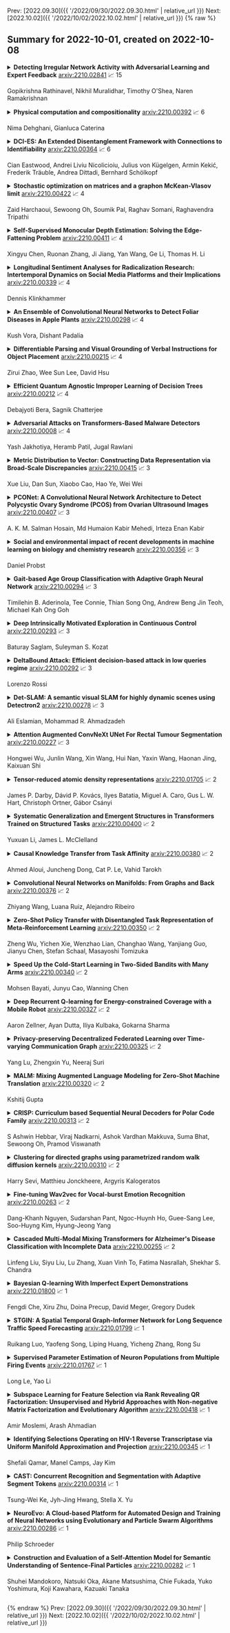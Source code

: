 Prev: [2022.09.30]({{ '/2022/09/30/2022.09.30.html' | relative_url }})  Next: [2022.10.02]({{ '/2022/10/02/2022.10.02.html' | relative_url }})
{% raw %}
## Summary for 2022-10-01, created on 2022-10-08


<details><summary><b>Detecting Irregular Network Activity with Adversarial Learning and Expert Feedback</b>
<a href="https://arxiv.org/abs/2210.02841">arxiv:2210.02841</a>
&#x1F4C8; 15 <br>
<p>Gopikrishna Rathinavel, Nikhil Muralidhar, Timothy O'Shea, Naren Ramakrishnan</p></summary>
<p>

**Abstract:** Anomaly detection is a ubiquitous and challenging task relevant across many disciplines. With the vital role communication networks play in our daily lives, the security of these networks is imperative for smooth functioning of society. To this end, we propose a novel self-supervised deep learning framework CAAD for anomaly detection in wireless communication systems. Specifically, CAAD employs contrastive learning in an adversarial setup to learn effective representations of normal and anomalous behavior in wireless networks. We conduct rigorous performance comparisons of CAAD with several state-of-the-art anomaly detection techniques and verify that CAAD yields a mean performance improvement of 92.84%. Additionally, we also augment CAAD enabling it to systematically incorporate expert feedback through a novel contrastive learning feedback loop to improve the learned representations and thereby reduce prediction uncertainty (CAAD-EF). We view CAAD-EF as a novel, holistic and widely applicable solution to anomaly detection.

</p>
</details>

<details><summary><b>Physical computation and compositionality</b>
<a href="https://arxiv.org/abs/2210.00392">arxiv:2210.00392</a>
&#x1F4C8; 6 <br>
<p>Nima Dehghani, Gianluca Caterina</p></summary>
<p>

**Abstract:** Developments in quantum computing and, more in general, non-standard computing systems, represent a clear indication that the very notion of what a physical computing device is and does should be recast in a rigorous and sound framework. Physical computing has opened a whole stream of new research aimed to understand and control how information is processed by several types of physical devices. Therefore, classical definitions and entire frameworks need to be adapted in order to fit a broader notion of what physical computing systems really are. Recent studies have proposed a formalism that can be used to carve out a more proper notion of physical computing. In this paper we present a framework which capture such results in a very natural way via some basic constructions in Category Theory. Furthermore, we show that, within our framework, the compositional nature of physical computing systems is naturally formalized, and that it can be organized in coherent structures by the means of their relational nature.

</p>
</details>

<details><summary><b>DCI-ES: An Extended Disentanglement Framework with Connections to Identifiability</b>
<a href="https://arxiv.org/abs/2210.00364">arxiv:2210.00364</a>
&#x1F4C8; 6 <br>
<p>Cian Eastwood, Andrei Liviu Nicolicioiu, Julius von Kügelgen, Armin Kekić, Frederik Träuble, Andrea Dittadi, Bernhard Schölkopf</p></summary>
<p>

**Abstract:** In representation learning, a common approach is to seek representations which disentangle the underlying factors of variation. Eastwood & Williams (2018) proposed three metrics for quantifying the quality of such disentangled representations: disentanglement (D), completeness (C) and informativeness (I). In this work, we first connect this DCI framework to two common notions of linear and nonlinear identifiability, thus establishing a formal link between disentanglement and the closely-related field of independent component analysis. We then propose an extended DCI-ES framework with two new measures of representation quality - explicitness (E) and size (S) - and point out how D and C can be computed for black-box predictors. Our main idea is that the functional capacity required to use a representation is an important but thus-far neglected aspect of representation quality, which we quantify using explicitness or ease-of-use (E). We illustrate the relevance of our extensions on the MPI3D and Cars3D datasets.

</p>
</details>

<details><summary><b>Stochastic optimization on matrices and a graphon McKean-Vlasov limit</b>
<a href="https://arxiv.org/abs/2210.00422">arxiv:2210.00422</a>
&#x1F4C8; 4 <br>
<p>Zaid Harchaoui, Sewoong Oh, Soumik Pal, Raghav Somani, Raghavendra Tripathi</p></summary>
<p>

**Abstract:** We consider stochastic gradient descents on the space of large symmetric matrices of suitable functions that are invariant under permuting the rows and columns using the same permutation. We establish deterministic limits of these random curves as the dimensions of the matrices go to infinity while the entries remain bounded. Under a ``small noise'' assumption the limit is shown to be the gradient flow of functions on graphons whose existence was established in arXiv:2111.09459. We also consider limits of stochastic gradient descents with added properly scaled reflected Brownian noise. The limiting curve of graphons is characterized by a family of stochastic differential equations with reflections and can be thought of as an extension of the classical McKean-Vlasov limit for interacting diffusions. The proofs introduce a family of infinite-dimensional exchangeable arrays of reflected diffusions and a novel notion of propagation of chaos for large matrices of interacting diffusions.

</p>
</details>

<details><summary><b>Self-Supervised Monocular Depth Estimation: Solving the Edge-Fattening Problem</b>
<a href="https://arxiv.org/abs/2210.00411">arxiv:2210.00411</a>
&#x1F4C8; 4 <br>
<p>Xingyu Chen, Ruonan Zhang, Ji Jiang, Yan Wang, Ge Li, Thomas H. Li</p></summary>
<p>

**Abstract:** Self-supervised monocular depth estimation (MDE) models universally suffer from the notorious edge-fattening issue. Triplet loss, popular for metric learning, has made a great success in many computer vision tasks. In this paper, we redesign the patch-based triplet loss in MDE to alleviate the ubiquitous edge-fattening issue. We show two drawbacks of the raw triplet loss in MDE and demonstrate our problem-driven redesigns. First, we present a min. operator based strategy applied to all negative samples, to prevent well-performing negatives sheltering the error of edge-fattening negatives. Second, we split the anchor-positive distance and anchor-negative distance from within the original triplet, which directly optimizes the positives without any mutual effect with the negatives. Extensive experiments show the combination of these two small redesigns can achieve unprecedented results: Our powerful and versatile triplet loss not only makes our model outperform all previous SoTA by a large margin, but also provides substantial performance boosts to a large number of existing models, while introducing no extra inference computation at all.

</p>
</details>

<details><summary><b>Longitudinal Sentiment Analyses for Radicalization Research: Intertemporal Dynamics on Social Media Platforms and their Implications</b>
<a href="https://arxiv.org/abs/2210.00339">arxiv:2210.00339</a>
&#x1F4C8; 4 <br>
<p>Dennis Klinkhammer</p></summary>
<p>

**Abstract:** This discussion paper demonstrates how longitudinal sentiment analyses can depict intertemporal dynamics on social media platforms, what challenges are inherent and how further research could benefit from a longitudinal perspective. Furthermore and since tools for sentiment analyses shall simplify and accelerate the analytical process regarding qualitative data at acceptable inter-rater reliability, their applicability in the context of radicalization research will be examined regarding the Tweets collected on January 6th 2021, the day of the storming of the U.S. Capitol in Washington. Therefore, a total of 49,350 Tweets will be analyzed evenly distributed within three different sequences: before, during and after the U.S. Capitol in Washington was stormed. These sequences highlight the intertemporal dynamics within comments on social media platforms as well as the possible benefits of a longitudinal perspective when using conditional means and conditional variances. Limitations regarding the identification of supporters of such events and associated hate speech as well as common application errors will be demonstrated as well. As a result, only under certain conditions a longitudinal sentiment analysis can increase the accuracy of evidence based predictions in the context of radicalization research.

</p>
</details>

<details><summary><b>An Ensemble of Convolutional Neural Networks to Detect Foliar Diseases in Apple Plants</b>
<a href="https://arxiv.org/abs/2210.00298">arxiv:2210.00298</a>
&#x1F4C8; 4 <br>
<p>Kush Vora, Dishant Padalia</p></summary>
<p>

**Abstract:** Apple diseases, if not diagnosed early, can lead to massive resource loss and pose a serious threat to humans and animals who consume the infected apples. Hence, it is critical to diagnose these diseases early in order to manage plant health and minimize the risks associated with them. However, the conventional approach of monitoring plant diseases entails manual scouting and analyzing the features, texture, color, and shape of the plant leaves, resulting in delayed diagnosis and misjudgments. Our work proposes an ensembled system of Xception, InceptionResNet, and MobileNet architectures to detect 5 different types of apple plant diseases. The model has been trained on the publicly available Plant Pathology 2021 dataset and can classify multiple diseases in a given plant leaf. The system has achieved outstanding results in multi-class and multi-label classification and can be used in a real-time setting to monitor large apple plantations to aid the farmers manage their yields effectively.

</p>
</details>

<details><summary><b>Differentiable Parsing and Visual Grounding of Verbal Instructions for Object Placement</b>
<a href="https://arxiv.org/abs/2210.00215">arxiv:2210.00215</a>
&#x1F4C8; 4 <br>
<p>Zirui Zhao, Wee Sun Lee, David Hsu</p></summary>
<p>

**Abstract:** Grounding spatial relations in natural language for object placing could have ambiguity and compositionality issues. To address the issues, we introduce ParaGon, a PARsing And visual GrOuNding framework for language-conditioned object placement. It parses language instructions into relations between objects and grounds those objects in visual scenes. A particle-based GNN then conducts relational reasoning between grounded objects for placement generation. ParaGon encodes all of those procedures into neural networks for end-to-end training, which avoids annotating parsing and object reference grounding labels. Our approach inherently integrates parsing-based methods into a probabilistic, data-driven framework. It is data-efficient and generalizable for learning compositional instructions, robust to noisy language inputs, and adapts to the uncertainty of ambiguous instructions.

</p>
</details>

<details><summary><b>Efficient Quantum Agnostic Improper Learning of Decision Trees</b>
<a href="https://arxiv.org/abs/2210.00212">arxiv:2210.00212</a>
&#x1F4C8; 4 <br>
<p>Debajyoti Bera, Sagnik Chatterjee</p></summary>
<p>

**Abstract:** The agnostic setting is the hardest generalization of the PAC model since it is akin to learning with adversarial noise. We study an open question on the existence of efficient quantum boosting algorithms in this setting. We answer this question in the affirmative by providing a quantum version of the Kalai-Kanade potential boosting algorithm. This algorithm shows the standard quadratic speedup in the VC dimension of the weak learner compared to the classical case.
  Using our boosting algorithm as a subroutine, we give a quantum algorithm for agnostically learning decision trees in polynomial running time without using membership queries. To the best of our knowledge, this is the first algorithm (quantum or classical) to do so. Learning decision trees without membership queries is hard (and an open problem) in the standard classical realizable setting. In general, even coming up with weak learners in the agnostic setting is a challenging task. We show how to construct a quantum agnostic weak learner using standard quantum algorithms, which is of independent interest for designing ensemble learning setups.

</p>
</details>

<details><summary><b>Adversarial Attacks on Transformers-Based Malware Detectors</b>
<a href="https://arxiv.org/abs/2210.00008">arxiv:2210.00008</a>
&#x1F4C8; 4 <br>
<p>Yash Jakhotiya, Heramb Patil, Jugal Rawlani</p></summary>
<p>

**Abstract:** Signature-based malware detectors have proven to be insufficient as even a small change in malignant executable code can bypass these signature-based detectors. Many machine learning-based models have been proposed to efficiently detect a wide variety of malware. Many of these models are found to be susceptible to adversarial attacks - attacks that work by generating intentionally designed inputs that can force these models to misclassify. Our work aims to explore vulnerabilities in the current state of the art malware detectors to adversarial attacks. We train a Transformers-based malware detector, carry out adversarial attacks resulting in a misclassification rate of 23.9% and propose defenses that reduce this misclassification rate to half. An implementation of our work can be found at https://github.com/yashjakhotiya/Adversarial-Attacks-On-Transformers.

</p>
</details>

<details><summary><b>Metric Distribution to Vector: Constructing Data Representation via Broad-Scale Discrepancies</b>
<a href="https://arxiv.org/abs/2210.00415">arxiv:2210.00415</a>
&#x1F4C8; 3 <br>
<p>Xue Liu, Dan Sun, Xiaobo Cao, Hao Ye, Wei Wei</p></summary>
<p>

**Abstract:** Graph embedding provides a feasible methodology to conduct pattern classification for graph-structured data by mapping each data into the vectorial space. Various pioneering works are essentially coding method that concentrates on a vectorial representation about the inner properties of a graph in terms of the topological constitution, node attributions, link relations, etc. However, the classification for each targeted data is a qualitative issue based on understanding the overall discrepancies within the dataset scale. From the statistical point of view, these discrepancies manifest a metric distribution over the dataset scale if the distance metric is adopted to measure the pairwise similarity or dissimilarity. Therefore, we present a novel embedding strategy named $\mathbf{MetricDistribution2vec}$ to extract such distribution characteristics into the vectorial representation for each data. We demonstrate the application and effectiveness of our representation method in the supervised prediction tasks on extensive real-world structural graph datasets. The results have gained some unexpected increases compared with a surge of baselines on all the datasets, even if we take the lightweight models as classifiers. Moreover, the proposed methods also conducted experiments in Few-Shot classification scenarios, and the results still show attractive discrimination in rare training samples based inference.

</p>
</details>

<details><summary><b>PCONet: A Convolutional Neural Network Architecture to Detect Polycystic Ovary Syndrome (PCOS) from Ovarian Ultrasound Images</b>
<a href="https://arxiv.org/abs/2210.00407">arxiv:2210.00407</a>
&#x1F4C8; 3 <br>
<p>A. K. M. Salman Hosain, Md Humaion Kabir Mehedi, Irteza Enan Kabir</p></summary>
<p>

**Abstract:** Polycystic Ovary Syndrome (PCOS) is an endrocrinological dysfunction prevalent among women of reproductive age. PCOS is a combination of syndromes caused by an excess of androgens - a group of sex hormones - in women. Syndromes including acne, alopecia, hirsutism, hyperandrogenaemia, oligo-ovulation, etc. are caused by PCOS. It is also a major cause of female infertility. An estimated 15% of reproductive-aged women are affected by PCOS globally. The necessity of detecting PCOS early due to the severity of its deleterious effects cannot be overstated. In this paper, we have developed PCONet - a Convolutional Neural Network (CNN) - to detect polycistic ovary from ovarian ultrasound images. We have also fine tuned InceptionV3 - a pretrained convolutional neural network of 45 layers - by utilizing the transfer learning method to classify polcystic ovarian ultrasound images. We have compared these two models on various quantitative performance evaluation parameters and demonstrated that PCONet is the superior one among these two with an accuracy of 98.12%, whereas the fine tuned InceptionV3 showcased an accuracy of 96.56% on test images.

</p>
</details>

<details><summary><b>Social and environmental impact of recent developments in machine learning on biology and chemistry research</b>
<a href="https://arxiv.org/abs/2210.00356">arxiv:2210.00356</a>
&#x1F4C8; 3 <br>
<p>Daniel Probst</p></summary>
<p>

**Abstract:** Potential societal and environmental effects such as the rapidly increasing resource use and the associated environmental impact, reproducibility issues, and exclusivity, the privatization of ML research leading to a public research brain-drain, a narrowing of the research effort caused by a focus on deep learning, and the introduction of biases through a lack of sociodemographic diversity in data and personnel caused by recent developments in machine learning are a current topic of discussion and scientific publications. However, these discussions and publications focus mainly on computer science-adjacent fields, including computer vision and natural language processing or basic ML research. Using bibliometric analysis of the complete and full-text analysis of the open-access literature, we show that the same observations can be made for applied machine learning in chemistry and biology. These developments can potentially affect basic and applied research, such as drug discovery and development, beyond the known issue of biased data sets.

</p>
</details>

<details><summary><b>Gait-based Age Group Classification with Adaptive Graph Neural Network</b>
<a href="https://arxiv.org/abs/2210.00294">arxiv:2210.00294</a>
&#x1F4C8; 3 <br>
<p>Timilehin B. Aderinola, Tee Connie, Thian Song Ong, Andrew Beng Jin Teoh, Michael Kah Ong Goh</p></summary>
<p>

**Abstract:** Deep learning techniques have recently been utilized for model-free age-associated gait feature extraction. However, acquiring model-free gait demands accurate pre-processing such as background subtraction, which is non-trivial in unconstrained environments. On the other hand, model-based gait can be obtained without background subtraction and is less affected by covariates. For model-based gait-based age group classification problems, present works rely solely on handcrafted features, where feature extraction is tedious and requires domain expertise. This paper proposes a deep learning approach to extract age-associated features from model-based gait for age group classification. Specifically, we first develop an unconstrained gait dataset called Multimedia University Gait Age and Gender dataset (MMU GAG). Next, the body joint coordinates are determined via pose estimation algorithms and represented as compact gait graphs via a novel part aggregation scheme. Then, a Part-AdaptIve Residual Graph Convolutional Neural Network (PairGCN) is designed for age-associated feature learning. Experiments suggest that PairGCN features are far more informative than handcrafted features, yielding up to 99% accuracy for classifying subjects as a child, adult, or senior in the MMU GAG dataset.

</p>
</details>

<details><summary><b>Deep Intrinsically Motivated Exploration in Continuous Control</b>
<a href="https://arxiv.org/abs/2210.00293">arxiv:2210.00293</a>
&#x1F4C8; 3 <br>
<p>Baturay Saglam, Suleyman S. Kozat</p></summary>
<p>

**Abstract:** In continuous control, exploration is often performed through undirected strategies in which parameters of the networks or selected actions are perturbed by random noise. Although the deep setting of undirected exploration has been shown to improve the performance of on-policy methods, they introduce an excessive computational complexity and are known to fail in the off-policy setting. The intrinsically motivated exploration is an effective alternative to the undirected strategies, but they are usually studied for discrete action domains. In this paper, we investigate how intrinsic motivation can effectively be combined with deep reinforcement learning in the control of continuous systems to obtain a directed exploratory behavior. We adapt the existing theories on animal motivational systems into the reinforcement learning paradigm and introduce a novel and scalable directed exploration strategy. The introduced approach, motivated by the maximization of the value function's error, can benefit from a collected set of experiences by extracting useful information and unify the intrinsic exploration motivations in the literature under a single exploration objective. An extensive set of empirical studies demonstrate that our framework extends to larger and more diverse state spaces, dramatically improves the baselines, and outperforms the undirected strategies significantly.

</p>
</details>

<details><summary><b>DeltaBound Attack: Efficient decision-based attack in low queries regime</b>
<a href="https://arxiv.org/abs/2210.00292">arxiv:2210.00292</a>
&#x1F4C8; 3 <br>
<p>Lorenzo Rossi</p></summary>
<p>

**Abstract:** Deep neural networks and other machine learning systems, despite being extremely powerful and able to make predictions with high accuracy, are vulnerable to adversarial attacks. We proposed the DeltaBound attack: a novel, powerful attack in the hard-label setting with $\ell_2$ norm bounded perturbations. In this scenario, the attacker has only access to the top-1 predicted label of the model and can be therefore applied to real-world settings such as remote API. This is a complex problem since the attacker has very little information about the model. Consequently, most of the other techniques present in the literature require a massive amount of queries for attacking a single example. Oppositely, this work mainly focuses on the evaluation of attack's power in the low queries regime $\leq 1000$ queries) with $\ell_2$ norm in the hard-label settings. We find that the DeltaBound attack performs as well and sometimes better than current state-of-the-art attacks while remaining competitive across different kinds of models. Moreover, we evaluate our method against not only deep neural networks, but also non-deep learning models, such as Gradient Boosting Decision Trees and Multinomial Naive Bayes.

</p>
</details>

<details><summary><b>Det-SLAM: A semantic visual SLAM for highly dynamic scenes using Detectron2</b>
<a href="https://arxiv.org/abs/2210.00278">arxiv:2210.00278</a>
&#x1F4C8; 3 <br>
<p>Ali Eslamian, Mohammad R. Ahmadzadeh</p></summary>
<p>

**Abstract:** According to experts, Simultaneous Localization and Mapping (SLAM) is an intrinsic part of autonomous robotic systems. Several SLAM systems with impressive performance have been invented and used during the last several decades. However, there are still unresolved issues, such as how to deal with moving objects in dynamic situations. Classic SLAM systems depend on the assumption of a static environment, which becomes unworkable in highly dynamic situations. Several methods have been presented to tackle this issue in recent years, but each has its limitations. This research combines the visual SLAM systems ORB-SLAM3 and Detectron2 to present the Det-SLAM system, which employs depth information and semantic segmentation to identify and eradicate dynamic spots to accomplish semantic SLAM for dynamic situations. Evaluation of public TUM datasets indicates that Det-SLAM is more resilient than previous dynamic SLAM systems and can lower the estimated error of camera posture in dynamic indoor scenarios.

</p>
</details>

<details><summary><b>Attention Augmented ConvNeXt UNet For Rectal Tumour Segmentation</b>
<a href="https://arxiv.org/abs/2210.00227">arxiv:2210.00227</a>
&#x1F4C8; 3 <br>
<p>Hongwei Wu, Junlin Wang, Xin Wang, Hui Nan, Yaxin Wang, Haonan Jing, Kaixuan Shi</p></summary>
<p>

**Abstract:** It is a challenge to segment the location and size of rectal cancer tumours through deep learning. In this paper, in order to improve the ability of extracting suffi-cient feature information in rectal tumour segmentation, attention enlarged ConvNeXt UNet (AACN-UNet), is proposed. The network mainly includes two improvements: 1) the encoder stage of UNet is changed to ConvNeXt structure for encoding operation, which can not only integrate multi-scale semantic information on a large scale, but al-so reduce information loss and extract more feature information from CT images; 2) CBAM attention mechanism is added to improve the connection of each feature in channel and space, which is conducive to extracting the effective feature of the target and improving the segmentation accuracy.The experiment with UNet and its variant network shows that AACN-UNet is 0.9% ,1.1% and 1.4% higher than the current best results in P, F1 and Miou.Compared with the training time, the number of parameters in UNet network is less. This shows that our proposed AACN-UNet has achieved ex-cellent results in CT image segmentation of rectal cancer.

</p>
</details>

<details><summary><b>Tensor-reduced atomic density representations</b>
<a href="https://arxiv.org/abs/2210.01705">arxiv:2210.01705</a>
&#x1F4C8; 2 <br>
<p>James P. Darby, Dávid P. Kovács, Ilyes Batatia, Miguel A. Caro, Gus L. W. Hart, Christoph Ortner, Gábor Csányi</p></summary>
<p>

**Abstract:** Density based representations of atomic environments that are invariant under Euclidean symmetries have become a widely used tool in the machine learning of interatomic potentials, broader data-driven atomistic modelling and the visualisation and analysis of materials datasets.The standard mechanism used to incorporate chemical element information is to create separate densities for each element and form tensor products between them. This leads to a steep scaling in the size of the representation as the number of elements increases. Graph neural networks, which do not explicitly use density representations, escape this scaling by mapping the chemical element information into a fixed dimensional space in a learnable way. We recast this approach as tensor factorisation by exploiting the tensor structure of standard neighbour density based descriptors. In doing so, we form compact tensor-reduced representations whose size does not depend on the number of chemical elements, but remain systematically convergeable and are therefore applicable to a wide range of data analysis and regression tasks.

</p>
</details>

<details><summary><b>Systematic Generalization and Emergent Structures in Transformers Trained on Structured Tasks</b>
<a href="https://arxiv.org/abs/2210.00400">arxiv:2210.00400</a>
&#x1F4C8; 2 <br>
<p>Yuxuan Li, James L. McClelland</p></summary>
<p>

**Abstract:** Transformer networks have seen great success in natural language processing and machine vision, where task objectives such as next word prediction and image classification benefit from nuanced context sensitivity across high-dimensional inputs. However, there is an ongoing debate about how and when transformers can acquire highly structured behavior and achieve systematic generalization. Here, we explore how well a causal transformer can perform a set of algorithmic tasks, including copying, sorting, and hierarchical compositions of these operations. We demonstrate strong generalization to sequences longer than those used in training by replacing the standard positional encoding typically used in transformers with labels arbitrarily paired with items in the sequence. By finding the layer and head configuration sufficient to solve the task, then performing ablation experiments and representation analysis, we show that two-layer transformers learn generalizable solutions to multi-level problems and develop signs of systematic task decomposition. They also exploit shared computation across related tasks. These results provide key insights into how transformer models may be capable of decomposing complex decisions into reusable, multi-level policies in tasks requiring structured behavior.

</p>
</details>

<details><summary><b>Causal Knowledge Transfer from Task Affinity</b>
<a href="https://arxiv.org/abs/2210.00380">arxiv:2210.00380</a>
&#x1F4C8; 2 <br>
<p>Ahmed Aloui, Juncheng Dong, Cat P. Le, Vahid Tarokh</p></summary>
<p>

**Abstract:** Recent developments in deep representation models through counterfactual balancing have led to a promising framework for estimating Individual Treatment Effects (ITEs) that are essential to causal inference in the Neyman-Rubin potential outcomes framework. While Randomized Control Trials are vital to understanding causal effects, they are sometimes infeasible, costly, or unethical to conduct. Motivated by these potential obstacles to data acquisition, we focus on transferring the causal knowledge acquired in prior experiments to new scenarios for which only limited data is available. To this end, we first observe that the absolute values of ITEs are invariant under the action of the symmetric group on the labels of treatments. Given this invariance, we propose a symmetrized task distance for calculating the similarity of a target scenario with those encountered before. The aforementioned task distance is then used to transfer causal knowledge from the closest of all the available previously learned tasks to the target scenario. We provide upper bounds on the counterfactual loss and ITE error of the target task indicating the transferability of causal knowledge. Empirical studies are provided for various real-world, semi-synthetic, and synthetic datasets demonstrating that the proposed symmetrized task distance is strongly related to the estimation of the counterfactual loss. Numerical results indicate that transferring causal knowledge reduces the amount of required data by up to 95% when compared to training from scratch. These results reveal the promise of our method when applied to important albeit challenging real-world scenarios such as transferring the knowledge of treatment effects (e.g., medicine, social policy, personal training, etc.) studied on a population to other groups absent in the study.

</p>
</details>

<details><summary><b>Convolutional Neural Networks on Manifolds: From Graphs and Back</b>
<a href="https://arxiv.org/abs/2210.00376">arxiv:2210.00376</a>
&#x1F4C8; 2 <br>
<p>Zhiyang Wang, Luana Ruiz, Alejandro Ribeiro</p></summary>
<p>

**Abstract:** Geometric deep learning has gained much attention in recent years due to more available data acquired from non-Euclidean domains. Some examples include point clouds for 3D models and wireless sensor networks in communications. Graphs are common models to connect these discrete data points and capture the underlying geometric structure. With the large amount of these geometric data, graphs with arbitrarily large size tend to converge to a limit model -- the manifold. Deep neural network architectures have been proved as a powerful technique to solve problems based on these data residing on the manifold. In this paper, we propose a manifold neural network (MNN) composed of a bank of manifold convolutional filters and point-wise nonlinearities. We define a manifold convolution operation which is consistent with the discrete graph convolution by discretizing in both space and time domains. To sum up, we focus on the manifold model as the limit of large graphs and construct MNNs, while we can still bring back graph neural networks by the discretization of MNNs. We carry out experiments based on point-cloud dataset to showcase the performance of our proposed MNNs.

</p>
</details>

<details><summary><b>Zero-Shot Policy Transfer with Disentangled Task Representation of Meta-Reinforcement Learning</b>
<a href="https://arxiv.org/abs/2210.00350">arxiv:2210.00350</a>
&#x1F4C8; 2 <br>
<p>Zheng Wu, Yichen Xie, Wenzhao Lian, Changhao Wang, Yanjiang Guo, Jianyu Chen, Stefan Schaal, Masayoshi Tomizuka</p></summary>
<p>

**Abstract:** Humans are capable of abstracting various tasks as different combinations of multiple attributes. This perspective of compositionality is vital for human rapid learning and adaption since previous experiences from related tasks can be combined to generalize across novel compositional settings. In this work, we aim to achieve zero-shot policy generalization of Reinforcement Learning (RL) agents by leveraging the task compositionality. Our proposed method is a meta- RL algorithm with disentangled task representation, explicitly encoding different aspects of the tasks. Policy generalization is then performed by inferring unseen compositional task representations via the obtained disentanglement without extra exploration. The evaluation is conducted on three simulated tasks and a challenging real-world robotic insertion task. Experimental results demonstrate that our proposed method achieves policy generalization to unseen compositional tasks in a zero-shot manner.

</p>
</details>

<details><summary><b>Speed Up the Cold-Start Learning in Two-Sided Bandits with Many Arms</b>
<a href="https://arxiv.org/abs/2210.00340">arxiv:2210.00340</a>
&#x1F4C8; 2 <br>
<p>Mohsen Bayati, Junyu Cao, Wanning Chen</p></summary>
<p>

**Abstract:** Multi-armed bandit (MAB) algorithms are efficient approaches to reduce the opportunity cost of online experimentation and are used by companies to find the best product from periodically refreshed product catalogs. However, these algorithms face the so-called cold-start at the onset of the experiment due to a lack of knowledge of customer preferences for new products, requiring an initial data collection phase known as the burning period. During this period, MAB algorithms operate like randomized experiments, incurring large burning costs which scale with the large number of products. We attempt to reduce the burning by identifying that many products can be cast into two-sided products, and then naturally model the rewards of the products with a matrix, whose rows and columns represent the two sides respectively. Next, we design two-phase bandit algorithms that first use subsampling and low-rank matrix estimation to obtain a substantially smaller targeted set of products and then apply a UCB procedure on the target products to find the best one. We theoretically show that the proposed algorithms lower costs and expedite the experiment in cases when there is limited experimentation time along with a large product set. Our analysis also reveals three regimes of long, short, and ultra-short horizon experiments, depending on dimensions of the matrix. Empirical evidence from both synthetic data and a real-world dataset on music streaming services validates this superior performance.

</p>
</details>

<details><summary><b>Deep Recurrent Q-learning for Energy-constrained Coverage with a Mobile Robot</b>
<a href="https://arxiv.org/abs/2210.00327">arxiv:2210.00327</a>
&#x1F4C8; 2 <br>
<p>Aaron Zellner, Ayan Dutta, Iliya Kulbaka, Gokarna Sharma</p></summary>
<p>

**Abstract:** In this paper, we study the problem of coverage of an environment with an energy-constrained robot in the presence of multiple charging stations. As the robot's on-board power supply is limited, it might not have enough energy to cover all the points in the environment with a single charge. Instead, it will need to stop at one or more charging stations to recharge its battery intermittently. The robot cannot violate the energy constraint, i.e., visit a location with negative available energy. To solve this problem, we propose a deep Q-learning framework that produces a policy to maximize the coverage and minimize the budget violations. Our proposed framework also leverages the memory of a recurrent neural network (RNN) to better suit this multi-objective optimization problem. We have tested the presented framework within a 16 x 16 grid environment having charging stations and various obstacle configurations. Results show that our proposed method finds feasible solutions and outperforms a comparable existing technique.

</p>
</details>

<details><summary><b>Privacy-preserving Decentralized Federated Learning over Time-varying Communication Graph</b>
<a href="https://arxiv.org/abs/2210.00325">arxiv:2210.00325</a>
&#x1F4C8; 2 <br>
<p>Yang Lu, Zhengxin Yu, Neeraj Suri</p></summary>
<p>

**Abstract:** Establishing how a set of learners can provide privacy-preserving federated learning in a fully decentralized (peer-to-peer, no coordinator) manner is an open problem. We propose the first privacy-preserving consensus-based algorithm for the distributed learners to achieve decentralized global model aggregation in an environment of high mobility, where the communication graph between the learners may vary between successive rounds of model aggregation. In particular, in each round of global model aggregation, the Metropolis-Hastings method is applied to update the weighted adjacency matrix based on the current communication topology. In addition, the Shamir's secret sharing scheme is integrated to facilitate privacy in reaching consensus of the global model. The paper establishes the correctness and privacy properties of the proposed algorithm. The computational efficiency is evaluated by a simulation built on a federated learning framework with a real-word dataset.

</p>
</details>

<details><summary><b>MALM: Mixing Augmented Language Modeling for Zero-Shot Machine Translation</b>
<a href="https://arxiv.org/abs/2210.00320">arxiv:2210.00320</a>
&#x1F4C8; 2 <br>
<p>Kshitij Gupta</p></summary>
<p>

**Abstract:** Large pre-trained language models have brought remarkable progress in NLP. Pre-training and Fine-tuning have given state-of-art performance across tasks in text processing. Data Augmentation techniques have also helped build state-of-art models on low or zero resource tasks. Many works in the past have attempted at learning a single massively-multilingual machine translation model for zero-shot translation. Although those translation models are producing correct translations, the main challenge is those models are producing the wrong languages for zero-shot translation. This work and its results indicate that prompt conditioned large models do not suffer from off-target language errors i.e. errors arising due to translation to wrong languages. We empirically demonstrate the effectiveness of self-supervised pre-training and data augmentation for zero-shot multi-lingual machine translation.

</p>
</details>

<details><summary><b>CRISP: Curriculum based Sequential Neural Decoders for Polar Code Family</b>
<a href="https://arxiv.org/abs/2210.00313">arxiv:2210.00313</a>
&#x1F4C8; 2 <br>
<p>S Ashwin Hebbar, Viraj Nadkarni, Ashok Vardhan Makkuva, Suma Bhat, Sewoong Oh, Pramod Viswanath</p></summary>
<p>

**Abstract:** Polar codes are widely used state-of-the-art codes for reliable communication that have recently been included in the 5th generation wireless standards (5G). However, there remains room for the design of polar decoders that are both efficient and reliable in the short blocklength regime. Motivated by recent successes of data-driven channel decoders, we introduce a novel $\textbf{C}$ur$\textbf{RI}$culum based $\textbf{S}$equential neural decoder for $\textbf{P}$olar codes (CRISP). We design a principled curriculum, guided by information-theoretic insights, to train CRISP and show that it outperforms the successive-cancellation (SC) decoder and attains near-optimal reliability performance on the Polar(16,32) and Polar(22, 64) codes. The choice of the proposed curriculum is critical in achieving the accuracy gains of CRISP, as we show by comparing against other curricula. More notably, CRISP can be readily extended to Polarization-Adjusted-Convolutional (PAC) codes, where existing SC decoders are significantly less reliable. To the best of our knowledge, CRISP constructs the first data-driven decoder for PAC codes and attains near-optimal performance on the PAC(16, 32) code.

</p>
</details>

<details><summary><b>Clustering for directed graphs using parametrized random walk diffusion kernels</b>
<a href="https://arxiv.org/abs/2210.00310">arxiv:2210.00310</a>
&#x1F4C8; 2 <br>
<p>Harry Sevi, Matthieu Jonckheere, Argyris Kalogeratos</p></summary>
<p>

**Abstract:** Clustering based on the random walk operator has been proven effective for undirected graphs, but its generalization to directed graphs (digraphs) is much more challenging. Although the random walk operator is well-defined for digraphs, in most cases such graphs are not strongly connected, and hence the associated random walks are not irreducible, which is a crucial property for clustering that exists naturally in the undirected setting. To remedy this, the usual workaround is to either naively symmetrize the adjacency matrix or to replace the natural random walk operator by the teleporting random walk operator, but this can lead to the loss of valuable information carried by edge directionality. In this paper, we introduce a new clustering framework, the Parametrized Random Walk Diffusion Kernel Clustering (P-RWDKC), which is suitable for handling both directed and undirected graphs. Our framework is based on the diffusion geometry and the generalized spectral clustering framework. Accordingly, we propose an algorithm that automatically reveals the cluster structure at a given scale, by considering the random walk dynamics associated with a parametrized kernel operator, and by estimating its critical diffusion time. Experiments on $K$-NN graphs constructed from real-world datasets and real-world graphs show that our clustering approach performs well in all tested cases, and outperforms existing approaches in most of them.

</p>
</details>

<details><summary><b>Fine-tuning Wav2vec for Vocal-burst Emotion Recognition</b>
<a href="https://arxiv.org/abs/2210.00263">arxiv:2210.00263</a>
&#x1F4C8; 2 <br>
<p>Dang-Khanh Nguyen, Sudarshan Pant, Ngoc-Huynh Ho, Guee-Sang Lee, Soo-Huyng Kim, Hyung-Jeong Yang</p></summary>
<p>

**Abstract:** The ACII Affective Vocal Bursts (A-VB) competition introduces a new topic in affective computing, which is understanding emotional expression using the non-verbal sound of humans. We are familiar with emotion recognition via verbal vocal or facial expression. However, the vocal bursts such as laughs, cries, and signs, are not exploited even though they are very informative for behavior analysis. The A-VB competition comprises four tasks that explore non-verbal information in different spaces. This technical report describes the method and the result of SclabCNU Team for the tasks of the challenge. We achieved promising results compared to the baseline model provided by the organizers.

</p>
</details>

<details><summary><b>Cascaded Multi-Modal Mixing Transformers for Alzheimer's Disease Classification with Incomplete Data</b>
<a href="https://arxiv.org/abs/2210.00255">arxiv:2210.00255</a>
&#x1F4C8; 2 <br>
<p>Linfeng Liu, Siyu Liu, Lu Zhang, Xuan Vinh To, Fatima Nasrallah, Shekhar S. Chandra</p></summary>
<p>

**Abstract:** Accurate medical classification requires a large number of multi-modal data, and in many cases, in different formats. Previous studies have shown promising results when using multi-modal data, outperforming single-modality models on when classifying disease such as AD. However, those models are usually not flexible enough to handle missing modalities. Currently, the most common workaround is excluding samples with missing modalities which leads to considerable data under-utilisation. Adding to the fact that labelled medical images are already scarce, the performance of data-driven methods like deep learning is severely hampered. Therefore, a multi-modal method that can gracefully handle missing data in various clinical settings is highly desirable. In this paper, we present the Multi-Modal Mixing Transformer (3MT), a novel Transformer for disease classification based on multi-modal data. In this work, we test it for \ac{AD} or \ac{CN} classification using neuroimaging data, gender, age and MMSE scores. The model uses a novel Cascaded Modality Transformers architecture with cross-attention to incorporate multi-modal information for more informed predictions. Auxiliary outputs and a novel modality dropout mechanism were incorporated to ensure an unprecedented level of modality independence and robustness. The result is a versatile network that enables the mixing of an unlimited number of modalities with different formats and full data utilization. 3MT was first tested on the ADNI dataset and achieved state-of-the-art test accuracy of $0.987\pm0.0006$. To test its generalisability, 3MT was directly applied to the AIBL after training on the ADNI dataset, and achieved a test accuracy of $0.925\pm0.0004$ without fine-tuning. Finally, we show that Grad-CAM visualizations are also possible with our model for explainable results.

</p>
</details>

<details><summary><b>Bayesian Q-learning With Imperfect Expert Demonstrations</b>
<a href="https://arxiv.org/abs/2210.01800">arxiv:2210.01800</a>
&#x1F4C8; 1 <br>
<p>Fengdi Che, Xiru Zhu, Doina Precup, David Meger, Gregory Dudek</p></summary>
<p>

**Abstract:** Guided exploration with expert demonstrations improves data efficiency for reinforcement learning, but current algorithms often overuse expert information. We propose a novel algorithm to speed up Q-learning with the help of a limited amount of imperfect expert demonstrations. The algorithm avoids excessive reliance on expert data by relaxing the optimal expert assumption and gradually reducing the usage of uninformative expert data. Experimentally, we evaluate our approach on a sparse-reward chain environment and six more complicated Atari games with delayed rewards. With the proposed methods, we can achieve better results than Deep Q-learning from Demonstrations (Hester et al., 2017) in most environments.

</p>
</details>

<details><summary><b>STGIN: A Spatial Temporal Graph-Informer Network for Long Sequence Traffic Speed Forecasting</b>
<a href="https://arxiv.org/abs/2210.01799">arxiv:2210.01799</a>
&#x1F4C8; 1 <br>
<p>Ruikang Luo, Yaofeng Song, Liping Huang, Yicheng Zhang, Rong Su</p></summary>
<p>

**Abstract:** Accurate long series forecasting of traffic information is critical for the development of intelligent traffic systems. We may benefit from the rapid growth of neural network analysis technology to better understand the underlying functioning patterns of traffic networks as a result of this progress. Due to the fact that traffic data and facility utilization circumstances are sequentially dependent on past and present situations, several related neural network techniques based on temporal dependency extraction models have been developed to solve the problem. The complicated topological road structure, on the other hand, amplifies the effect of spatial interdependence, which cannot be captured by pure temporal extraction approaches. Additionally, the typical Deep Recurrent Neural Network (RNN) topology has a constraint on global information extraction, which is required for comprehensive long-term prediction. This study proposes a new spatial-temporal neural network architecture, called Spatial-Temporal Graph-Informer (STGIN), to handle the long-term traffic parameters forecasting issue by merging the Informer and Graph Attention Network (GAT) layers for spatial and temporal relationships extraction. The attention mechanism potentially guarantees long-term prediction performance without significant information loss from distant inputs. On two real-world traffic datasets with varying horizons, experimental findings validate the long sequence prediction abilities, and further interpretation is provided.

</p>
</details>

<details><summary><b>Supervised Parameter Estimation of Neuron Populations from Multiple Firing Events</b>
<a href="https://arxiv.org/abs/2210.01767">arxiv:2210.01767</a>
&#x1F4C8; 1 <br>
<p>Long Le, Yao Li</p></summary>
<p>

**Abstract:** The firing dynamics of biological neurons in mathematical models is often determined by the model's parameters, representing the neurons' underlying properties. The parameter estimation problem seeks to recover those parameters of a single neuron or a neuron population from their responses to external stimuli and interactions between themselves. Most common methods for tackling this problem in the literature use some mechanistic models in conjunction with either a simulation-based or solution-based optimization scheme. In this paper, we study an automatic approach of learning the parameters of neuron populations from a training set consisting of pairs of spiking series and parameter labels via supervised learning. Unlike previous work, this automatic learning does not require additional simulations at inference time nor expert knowledge in deriving an analytical solution or in constructing some approximate models. We simulate many neuronal populations with different parameter settings using a stochastic neuron model. Using that data, we train a variety of supervised machine learning models, including convolutional and deep neural networks, random forest, and support vector regression. We then compare their performance against classical approaches including a genetic search, Bayesian sequential estimation, and a random walk approximate model. The supervised models almost always outperform the classical methods in parameter estimation and spike reconstruction errors, and computation expense. Convolutional neural network, in particular, is the best among all models across all metrics. The supervised models can also generalize to out-of-distribution data to a certain extent.

</p>
</details>

<details><summary><b>Subspace Learning for Feature Selection via Rank Revealing QR Factorization: Unsupervised and Hybrid Approaches with Non-negative Matrix Factorization and Evolutionary Algorithm</b>
<a href="https://arxiv.org/abs/2210.00418">arxiv:2210.00418</a>
&#x1F4C8; 1 <br>
<p>Amir Moslemi, Arash Ahmadian</p></summary>
<p>

**Abstract:** The selection of most informative and discriminative features from high-dimensional data has been noticed as an important topic in machine learning and data engineering. Using matrix factorization-based techniques such as nonnegative matrix factorization for feature selection has emerged as a hot topic in feature selection. The main goal of feature selection using matrix factorization is to extract a subspace which approximates the original space but in a lower dimension. In this study, rank revealing QR (RRQR) factorization, which is computationally cheaper than singular value decomposition (SVD), is leveraged in obtaining the most informative features as a novel unsupervised feature selection technique. This technique uses the permutation matrix of QR for feature selection which is a unique property to this factorization method. Moreover, QR factorization is embedded into non-negative matrix factorization (NMF) objective function as a new unsupervised feature selection method. Lastly, a hybrid feature selection algorithm is proposed by coupling RRQR, as a filter-based technique, and a Genetic algorithm as a wrapper-based technique. In this method, redundant features are removed using RRQR factorization and the most discriminative subset of features are selected using the Genetic algorithm. The proposed algorithm shows to be dependable and robust when compared against state-of-the-art feature selection algorithms in supervised, unsupervised, and semi-supervised settings. All methods are tested on seven available microarray datasets using KNN, SVM and C4.5 classifiers. In terms of evaluation metrics, the experimental results shows that the proposed method is comparable with the state-of-the-art feature selection.

</p>
</details>

<details><summary><b>Identifying Selections Operating on HIV-1 Reverse Transcriptase via Uniform Manifold Approximation and Projection</b>
<a href="https://arxiv.org/abs/2210.00345">arxiv:2210.00345</a>
&#x1F4C8; 1 <br>
<p>Shefali Qamar, Manel Camps, Jay Kim</p></summary>
<p>

**Abstract:** We analyze 14,651 HIV1 reverse transcriptase (HIV RT) sequences from the Stanford HIV Drug Resistance Database labeled with treatment regimen in order to study the evolution this enzyme under drug selection in the clinic. Our goal is to identify distinct sectors of HIV RT's sequence space that are undergoing evolution as a way to identify individual selections and/or evolutionary solutions. We utilize Uniform Manifold Approximation and Projection (UMAP), a graph-based dimensionality reduction technique uniquely suited for the detection of non-linear dependencies and visualize the results using an unsupervised clustering algorithm based on density analysis. Our analysis produced 21 distinct clusters of sequences. Supporting the biological significance of these clusters, they tend to represent phylogenetically related sequences with strong correspondence to distinct treatment regimens. Thus, this method for visualization of areas of HIV RT undergoing evolution can help infer information about selective pressures, although it is correlative. The mutation signatures associated with each cluster may represent the higher-order epistatic context facilitating these evolutionary pathways, information that is generally not accessible by other types of mutational co-dependence analyses.

</p>
</details>

<details><summary><b>CAST: Concurrent Recognition and Segmentation with Adaptive Segment Tokens</b>
<a href="https://arxiv.org/abs/2210.00314">arxiv:2210.00314</a>
&#x1F4C8; 1 <br>
<p>Tsung-Wei Ke, Jyh-Jing Hwang, Stella X. Yu</p></summary>
<p>

**Abstract:** Recognizing an image and segmenting it into coherent regions are often treated as separate tasks. Human vision, however, has a general sense of segmentation hierarchy before recognition occurs. We are thus inspired to learn image recognition with hierarchical image segmentation based entirely on unlabeled images. Our insight is to learn fine-to-coarse features concurrently at superpixels, segments, and full image levels, enforcing consistency and goodness of feature induced segmentations while maximizing discrimination among image instances.
  Our model innovates vision transformers on three aspects. 1) We use adaptive segment tokens instead of fixed-shape patch tokens. 2) We create a token hierarchy by inserting graph pooling between transformer blocks, naturally producing consistent multi-scale segmentations while increasing the segment size and reducing the number of tokens. 3) We produce hierarchical image segmentation for free while training for recognition by maximizing image-wise discrimination.
  Our work delivers the first concurrent recognition and hierarchical segmentation model without any supervision. Validated on ImageNet and PASCAL VOC, it achieves better recognition and segmentation with higher computational efficiency.

</p>
</details>

<details><summary><b>NeuroEvo: A Cloud-based Platform for Automated Design and Training of Neural Networks using Evolutionary and Particle Swarm Algorithms</b>
<a href="https://arxiv.org/abs/2210.00286">arxiv:2210.00286</a>
&#x1F4C8; 1 <br>
<p>Philip Schroeder</p></summary>
<p>

**Abstract:** Evolutionary algorithms (EAs) provide unique advantages for optimizing neural networks in complex search spaces. This paper introduces a new web platform, NeuroEvo (neuroevo.io), that allows users to interactively design and train neural network classifiers using evolutionary and particle swarm algorithms. The classification problem and training data are provided by the user and, upon completion of the training process, the best classifier is made available to download and implement in Python, Java, and JavaScript. NeuroEvo is a cloud-based application that leverages GPU parallelization to improve the speed with which the independent evolutionary steps, such as mutation, crossover, and fitness evaluation, are executed across the population. This paper outlines the training algorithms and opportunities for users to specify design decisions and hyperparameter settings. The algorithms described in this paper are also made available as a Python package, neuroevo (PyPI: https://pypi.org/project/neuroevo/).

</p>
</details>

<details><summary><b>Construction and Evaluation of a Self-Attention Model for Semantic Understanding of Sentence-Final Particles</b>
<a href="https://arxiv.org/abs/2210.00282">arxiv:2210.00282</a>
&#x1F4C8; 1 <br>
<p>Shuhei Mandokoro, Natsuki Oka, Akane Matsushima, Chie Fukada, Yuko Yoshimura, Koji Kawahara, Kazuaki Tanaka</p></summary>
<p>

**Abstract:** Sentence-final particles serve an essential role in spoken Japanese because they express the speaker's mental attitudes toward a proposition and/or an interlocutor. They are acquired at early ages and occur very frequently in everyday conversation. However, there has been little proposal for a computational model of acquiring sentence-final particles. This paper proposes Subjective BERT, a self-attention model that takes various subjective senses in addition to language and images as input and learns the relationship between words and subjective senses. An evaluation experiment revealed that the model understands the usage of "yo", which expresses the speaker's intention to communicate new information, and that of "ne", which denotes the speaker's desire to confirm that some information is shared.

</p>
</details>


{% endraw %}
Prev: [2022.09.30]({{ '/2022/09/30/2022.09.30.html' | relative_url }})  Next: [2022.10.02]({{ '/2022/10/02/2022.10.02.html' | relative_url }})